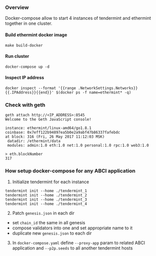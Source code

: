 ### Overview

Docker-compose allow to start 4 instances of tendermint and ethermint together in one cluster.

#### Build ethermint docker image

`make build-docker`

#### Run cluster

`docker-compose up -d`

#### Inspect IP address
`docker inspect --format '{{range .NetworkSettings.Networks}}{{.IPAddress}}{{end}}' $(docker ps -f name=ethermint* -q)`

### Check with geth

```
geth attach http://<IP_ADDRESS>:8545
Welcome to the Geth JavaScript console!

instance: ethermint/linux-amd64/go1.8.1
coinbase: 0x7eff122b94897ea5b0e2a9abf47b86337fafebdc
at block: 316 (Fri, 26 May 2017 11:12:03 MSK)
 datadir: /ethermint/data
 modules: admin:1.0 eth:1.0 net:1.0 personal:1.0 rpc:1.0 web3:1.0

> eth.blockNumber
317
```

### How setup docker-compose for any ABCI application

1. Initialize tendermint for each instance

```
tendermint init --home ./tendermint_1
tendermint init --home ./tendermint_2
tendermint init --home ./tendermint_3
tendermint init --home ./tendermint_4
```

2. Patch `genesis.json` in each dir
* set `chain_id` the same in all genesis
* compose validators into one and set appropriate name to it
* duplicate new `genesis.json` to each dir

3. In `docker-compose.yaml` define `--proxy-app` param to related ABCI application and `--p2p.seeds` to all another tendermint hosts